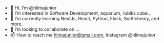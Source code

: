 - 👋 Hi, I’m @hlimajunior
- 👀 I’m interested in Software Development, aquarium, rubiks cube...
- 🌱 I’m currently learning NextJs, React, Python, Flask, SqlAlchemy, and more.
- 💞️ I’m looking to collaborate on ...
- 📫 How to reach me hlimajunior@gmail.com, Instagram @hlimajunior

<!---
hlimajunior/hlimajunior is a ✨ special ✨ repository because its `README.md` (this file) appears on your GitHub profile.
You can click the Preview link to take a look at your changes.
--->

